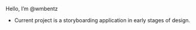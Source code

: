 Hello, I’m @wmbentz
- Current project is a storyboarding application in early stages of design.
<!---
wmbentz/wmbentz is a ✨ special ✨ repository because its `README.md` (this file) appears on your GitHub profile.
You can click the Preview link to take a look at your changes.
--->
